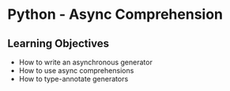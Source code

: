 # Python - Async Comprehension

## Learning Objectives

- How to write an asynchronous generator
- How to use async comprehensions
- How to type-annotate generators